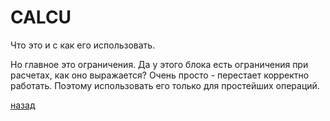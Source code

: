 # CALCU

Что это и с как его использовать.

Но главное это ограничения. Да у этого блока есть ограничения при расчетах, как оно выражается? Очень просто - перестает корректно работать. Поэтому использовать его только для простейших операций.

[назад](../index.md)
